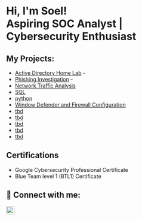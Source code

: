 <h1>Hi, I'm Soel! <br/>Aspiring SOC Analyst</a> | Cybersecurity Enthusiast</a></h1>

<h2> My Projects:</h2>

- [Active Directory Home Lab](xxx.com) - 
- [Phishing Investigation](xxx.com) - 
- [Network Traffic Analysis](xxx.com)
- [SQL](xxx.com)
- [python](xxx.com)
- [Window Defender and Firewall Configuration](xxx.com)
- [tbd](xxx.com)
- [tbd](xxx.com)
- [tbd](xxx.com)
- [tbd](xxx.com)
- [tbd](xxx.com)


<h2>Certifications</h2>

- Google Cybersecurity Professional Certificate
- Blue Team level 1 (BTL1) Certificate
  

<h2> 🤳 Connect with me:</h2>

[<img align="left" alt="SoelKwun | LinkedIn" width="22px" src="https://cdn.jsdelivr.net/npm/simple-icons@v3/icons/linkedin.svg" />][linkedin]


[linkedin]: https://linkedin.com/in/soel-kwun-314485282/

<!--
**joshmadakor1/joshmadakor1** is a ✨ _special_ ✨ repository because its `README.md` (this file) appears on your GitHub profile.

Here are some ideas to get you started:

- 🔭 I’m currently working on ...
- 🌱 I’m currently learning ...
- 👯 I’m looking to collaborate on ...
- 🤔 I’m looking for help with ...
- 💬 Ask me about ...
- 📫 How to reach me: ...
- 😄 Pronouns: ...
- ⚡ Fun fact: ...
-->
